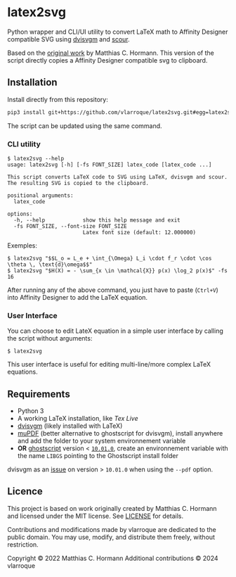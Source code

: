 # latex2svg

Python wrapper and CLI/UI utility to convert LaTeX math to Affinity Designer compatible SVG using
[dvisvgm](https://dvisvgm.de/) and [scour](https://github.com/scour-project/scour).

Based on the [original work](https://github.com/Moonbase59/latex2svg) by Matthias C. Hormann. This version of the script directly copies a Affinity Designer compatible svg to clipboard. 

## Installation

Install directly from this repository:

```bash
pip3 install git+https://github.com/vlarroque/latex2svg.git#egg=latex2svg
```
The script can be updated using the same command.

### CLI utility

```
$ latex2svg --help
usage: latex2svg [-h] [-fs FONT_SIZE] latex_code [latex_code ...]

This script converts LaTeX code to SVG using LaTeX, dvisvgm and scour. The resulting SVG is copied to the clipboard.

positional arguments:
  latex_code

options:
  -h, --help            show this help message and exit
  -fs FONT_SIZE, --font-size FONT_SIZE
                        Latex font size (default: 12.000000)
```

Exemples:
```
$ latex2svg "$$L_o = L_e + \int_{\Omega} L_i \cdot f_r \cdot \cos \theta \, \text{d}\omega$$"
$ latex2svg "$H(X) = - \sum_{x \in \mathcal{X}} p(x) \log_2 p(x)$" -fs 16
```
After running any of the above command, you just have to paste (`Ctrl+V`) into Affinity Designer to add the LaTeX equation.

### User Interface
You can choose to edit LateX equation in a simple user interface by calling the script without arguments:
```
$ latex2svg
```
This user interface is useful for editing multi-line/more complex LaTeX equations.

## Requirements

- Python 3
- A working LaTeX installation, like _Tex Live_
- [dvisvgm](https://dvisvgm.de/) (likely installed with LaTeX)
- [muPDF](https://mupdf.com/) (better alternative to ghostscript for dvisvgm), install anywhere and add the folder to your system environnement variable
- **OR** [ghostscript](https://www.ghostscript.com/) version < [`10.01.0`](https://github.com/ArtifexSoftware/ghostpdl-downloads/releases/tag/gs1000), create an environnement variable with the name `LIBGS` pointing to the Ghostscript install folder

dvisvgm as an [issue](https://dvisvgm.de/Manpage/) on version > `10.01.0` when using the `--pdf` option.

## Licence

This project is based on work originally created by Matthias C. Hormann and licensed under the MIT license. See [LICENSE](LICENSE) for details.

Contributions and modifications made by vlarroque are dedicated to the public domain. You may use, modify, and distribute them freely, without restriction.

Copyright © 2022 Matthias C. Hormann
Additional contributions © 2024 vlarroque
